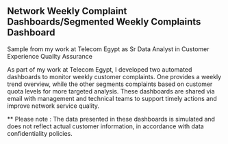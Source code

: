 ## Network Weekly Complaint Dashboards/Segmented Weekly Complaints Dashboard
Sample from my work at Telecom Egypt as Sr Data Analyst in Customer Experience Quailty Assurance

As part of my work at Telecom Egypt, I developed two automated dashboards to monitor weekly customer complaints. One provides a weekly trend overview, while the other segments complaints based on customer quota levels for more targeted analysis. These dashboards are shared via email with management and technical teams to support timely actions and improve network service quality.


** Please note : The data presented in these dashboards is simulated and does not reflect actual customer information, in accordance with data confidentiality policies.
